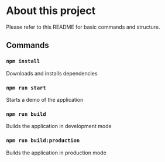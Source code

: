 # About this project

Please refer to this README for basic commands and structure.

## Commands

### `npm install`

Downloads and installs dependencies

### `npm run start`

Starts a demo of the application

### `npm run build`

Builds the application in development mode

### `npm run build:production`

Builds the application in production mode